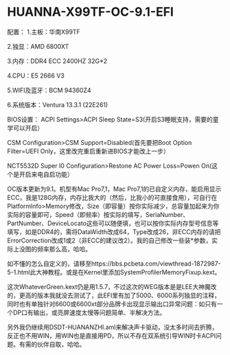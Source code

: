 # HUANNA-X99TF-OC-9.1-EFI
配置：
1.主板：华南X99TF

2.独显：AMD 6800XT

3.内存：DDR4 ECC 2400HZ  32G*2

4.CPU：E5 2666 V3

5.WIFI及蓝牙：BCM 94360Z4

6.系统版本：Ventura 13.3.1 (22E261)



BIOS设置：
ACPI Settings>ACPI Sleep State=S3(开启S3睡眠支持，需要的童学可以开启）

CSM Configuration>CSM Support=Disabled(首先要把Boot Option Filter=UEFI Only，这里改完重启重新进BIOS才能改上一步）

NCT5532D Super I0 Configuration>Restone AC Power Loss=Powen On(这个是开启来电自启功能）

OC版本更新为9.1。机型有Mac Pro7,1，Mac Pro7,1的已自定义内存，能启用显示ECC，我是128G内存，内存比我大的（然后，比我小的可直接食用），可自行在Platformlnfo>Memory修改，Size（即容量）按你实际减少，总容量加起来为你实际的容量即可，Speed（即频率）按实际的填写，SeriaNumber、PartNumber、DeviceLocato这些可以随便填，也可以按你实际内存型号信息等填写，如是DDR4的，需将DataWidth改成64，Type改成26，非ECC内存的请把ErrorCorrection改成1或2（非ECC的建议改2）。我的自己修改一些装*参数，实际上没图的频率那么高，哈哈。

如不懂的怎么自定义的，请移至https://bbs.pcbeta.com/viewthread-1872987-5-1.html此大神教程。或是在Kernel里添加SystemProfilerMemoryFixup.kext。

这次WhateverGreen.kext仍是用1.5.7，不过这次的WEG版本是是LEE大神魔改的，更高的版本我就没去测试了，此EFI里有加了5000、6000系列独显的注释，同时也有单独针对6600或6600xt部分品牌卡出现显示输出口异常问题：如只有一个DP口有输出，或亮屏速度太慢等问题简单、半解决方法。

另外我仍继续用DSDT-HUANANZHI.aml来解决声卡驱动，没太多时间去折腾，反正也不用WIN，用WIN也是直接用PD，所以不存在双系统引导WIN时卡ACPI问题。有需的伙伴自取，哈哈。
